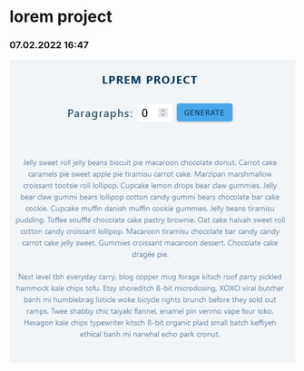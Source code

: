 # lorem project

### 07.02.2022 16:47

![Screenshot 2022-02-07 at 18-58-09 React App](./public/Screenshot-1.png)

